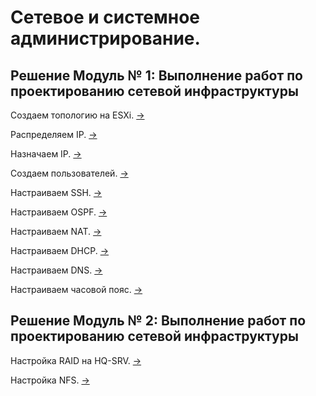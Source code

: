 # Сетевое и системное администрирование.

## Решение Модуль № 1: Выполнение работ по проектированию сетевой инфраструктуры

Создаем топологию на ESXi. [->](./module_01/create_topology/README.md)

Распределяем IP. [->](./module_01/create_ipam/README.md)

Назначаем IP. [->](./module_01/assign_ip/README.md)

Создаем пользователей. [->](./module_01/create_users/README.md)

Настраиваем SSH. [->](./module_01/ssh/README.md)

Настраиваем OSPF. [->](./module_01/ospf_conf/README.md)

Настраиваем NAT. [->](./module_01/nat/README.md)

Настраиваем DHCP. [->](./module_01/dhcp/README.md)

Настраиваем DNS. [->](./module_01/dns/README.md)

Настраиваем часовой пояс. [->](./module_01/timedate/README.md)

## Решение Модуль № 2: Выполнение работ по проектированию сетевой инфраструктуры

Настройка RAID на HQ-SRV. [->](./module_02/RAID/README.md)

Настройка NFS. [->](./module_02/NFS/README.md)